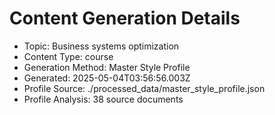 # Content Generation Details

* Topic: Business systems optimization
* Content Type: course
* Generation Method: Master Style Profile
* Generated: 2025-05-04T03:56:56.003Z
* Profile Source: ./processed_data/master_style_profile.json
* Profile Analysis: 38 source documents